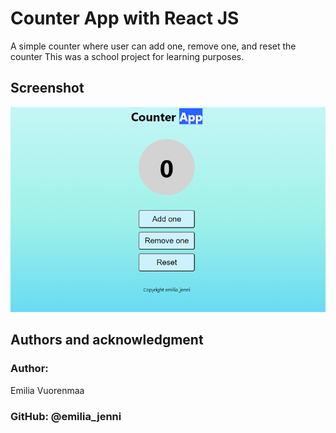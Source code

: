 # Counter App with React JS

A simple counter where user can add one, remove one, and reset the counter
This was a school project for learning purposes.

## Screenshot

![Counter App screenshot](counterapp.png)

## Authors and acknowledgment

### Author:

Emilia Vuorenmaa

### GitHub: @emilia_jenni
